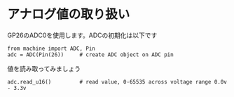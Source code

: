# アナログ値の取り扱い


GP26のADC0を使用します。ADCの初期化は以下です
```
from machine import ADC, Pin
adc = ADC(Pin(26))     # create ADC object on ADC pin
```
値を読み取ってみましょう
```
adc.read_u16()         # read value, 0-65535 across voltage range 0.0v - 3.3v
```
